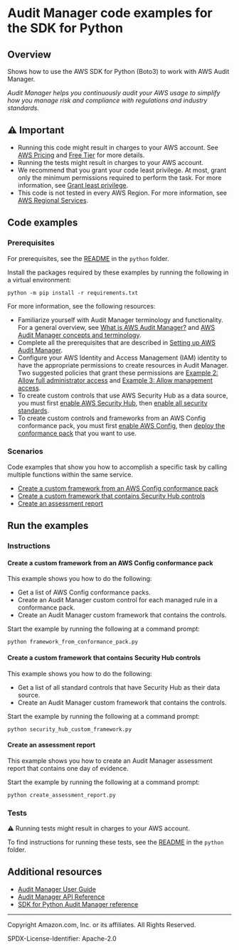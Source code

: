 <!--Generated by WRITEME on 2023-09-12 00:35:22.215433 (UTC)-->
# Audit Manager code examples for the SDK for Python

## Overview

Shows how to use the AWS SDK for Python (Boto3) to work with AWS Audit Manager.

<!--custom.overview.start-->
<!--custom.overview.end-->

*Audit Manager helps you continuously audit your AWS usage to simplify how you manage risk and compliance with regulations and industry standards.*

## ⚠ Important

* Running this code might result in charges to your AWS account. See [AWS Pricing](https://aws.amazon.com/pricing/?aws-products-pricing.sort-by=item.additionalFields.productNameLowercase&aws-products-pricing.sort-order=asc&awsf.Free%20Tier%20Type=*all&awsf.tech-category=*all) and [Free Tier](https://aws.amazon.com/free/?all-free-tier.sort-by=item.additionalFields.SortRank&all-free-tier.sort-order=asc&awsf.Free%20Tier%20Types=*all&awsf.Free%20Tier%20Categories=*all) for more details.
* Running the tests might result in charges to your AWS account.
* We recommend that you grant your code least privilege. At most, grant only the minimum permissions required to perform the task. For more information, see [Grant least privilege](https://docs.aws.amazon.com/IAM/latest/UserGuide/best-practices.html#grant-least-privilege).
* This code is not tested in every AWS Region. For more information, see [AWS Regional Services](https://aws.amazon.com/about-aws/global-infrastructure/regional-product-services).

<!--custom.important.start-->
<!--custom.important.end-->

## Code examples

### Prerequisites

For prerequisites, see the [README](../../README.md#Prerequisites) in the `python` folder.

Install the packages required by these examples by running the following in a virtual environment:

```
python -m pip install -r requirements.txt
```

<!--custom.prerequisites.start-->
For more information, see the following resources:

- Familiarize yourself with Audit Manager terminology and functionality. For a general 
overview, see [What is AWS Audit Manager?](https://docs.aws.amazon.com/audit-manager/latest/userguide/what-is.html) and [AWS Audit Manager concepts and terminology](https://docs.aws.amazon.com/audit-manager/latest/userguide/concepts.html).
- Complete all the prerequisites that are described in 
[Setting up AWS Audit Manager](https://docs.aws.amazon.com/audit-manager/latest/userguide/setting-up.html). 
- Configure your AWS Identity and Access Management (IAM) identity to have the appropriate permissions to create resources in Audit 
Manager. Two suggested policies that grant these permissions are 
[Example 2: Allow full administrator access](https://docs.aws.amazon.com/audit-manager/latest/userguide/security_iam_id-based-policy-examples.html#example-1) 
and [Example 3: Allow management access](https://docs.aws.amazon.com/audit-manager/latest/userguide/security_iam_id-based-policy-examples.html#example-2).
- To create custom controls that use AWS Security Hub as a data source, you must first 
[enable AWS Security Hub](https://docs.aws.amazon.com/securityhub/latest/userguide/securityhub-settingup.html), then [enable all security standards](https://docs.aws.amazon.com/securityhub/latest/userguide/securityhub-standards-enable-disable.html#securityhub-standard-enable-console). 
- To create custom controls and frameworks from an AWS Config conformance pack, you 
must first [enable AWS Config](https://docs.aws.amazon.com/config/latest/developerguide/gs-console.html), 
then [deploy the conformance pack](https://docs.aws.amazon.com/config/latest/developerguide/conformance-pack-console.html) 
that you want to use.
<!--custom.prerequisites.end-->

### Scenarios

Code examples that show you how to accomplish a specific task by calling multiple
functions within the same service.

* [Create a custom framework from an AWS Config conformance pack](framework_from_conformance_pack.py)
* [Create a custom framework that contains Security Hub controls](security_hub_custom_framework.py)
* [Create an assessment report](create_assessment_report.py)

## Run the examples

### Instructions


<!--custom.instructions.start-->
<!--custom.instructions.end-->



#### Create a custom framework from an AWS Config conformance pack

This example shows you how to do the following:

* Get a list of AWS Config conformance packs.
* Create an Audit Manager custom control for each managed rule in a conformance pack.
* Create an Audit Manager custom framework that contains the controls.

<!--custom.scenario_prereqs.auditmanager_Scenario_CustomFrameworkFromConformancePack.start-->
<!--custom.scenario_prereqs.auditmanager_Scenario_CustomFrameworkFromConformancePack.end-->

Start the example by running the following at a command prompt:

```
python framework_from_conformance_pack.py
```


<!--custom.scenarios.auditmanager_Scenario_CustomFrameworkFromConformancePack.start-->
<!--custom.scenarios.auditmanager_Scenario_CustomFrameworkFromConformancePack.end-->

#### Create a custom framework that contains Security Hub controls

This example shows you how to do the following:

* Get a list of all standard controls that have Security Hub as their data source.
* Create an Audit Manager custom framework that contains the controls.

<!--custom.scenario_prereqs.auditmanager_Scenario_CustomFrameworkFromSecurityHub.start-->
<!--custom.scenario_prereqs.auditmanager_Scenario_CustomFrameworkFromSecurityHub.end-->

Start the example by running the following at a command prompt:

```
python security_hub_custom_framework.py
```


<!--custom.scenarios.auditmanager_Scenario_CustomFrameworkFromSecurityHub.start-->
<!--custom.scenarios.auditmanager_Scenario_CustomFrameworkFromSecurityHub.end-->

#### Create an assessment report

This example shows you how to create an Audit Manager assessment report that contains one day of evidence.


<!--custom.scenario_prereqs.auditmanager_Scenario_CreateAssessmentReport.start-->
<!--custom.scenario_prereqs.auditmanager_Scenario_CreateAssessmentReport.end-->

Start the example by running the following at a command prompt:

```
python create_assessment_report.py
```


<!--custom.scenarios.auditmanager_Scenario_CreateAssessmentReport.start-->
<!--custom.scenarios.auditmanager_Scenario_CreateAssessmentReport.end-->

### Tests

⚠ Running tests might result in charges to your AWS account.


To find instructions for running these tests, see the [README](../../README.md#Tests)
in the `python` folder.



<!--custom.tests.start-->
<!--custom.tests.end-->

## Additional resources

* [Audit Manager User Guide](https://docs.aws.amazon.com/audit-manager/latest/userguide/what-is.html)
* [Audit Manager API Reference](https://docs.aws.amazon.com/audit-manager/latest/APIReference/Welcome.html)
* [SDK for Python Audit Manager reference](https://boto3.amazonaws.com/v1/documentation/api/latest/reference/services/auditmanager.html)

<!--custom.resources.start-->
<!--custom.resources.end-->

---

Copyright Amazon.com, Inc. or its affiliates. All Rights Reserved.

SPDX-License-Identifier: Apache-2.0